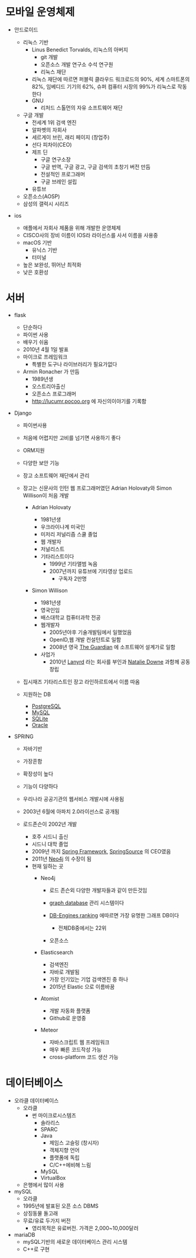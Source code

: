 # 모바일 운영체제
* 안드로이드
  * 리눅스 기반
    * Linus Benedict Torvalds, 리눅스의 아버지
      * git 개발
      * 오픈소스 개발 연구소 수석 연구원
      * 리눅스 재단
    * 리눅스 재단에 따르면 퍼블릭 클라우드 워크로드의 90%, 세계 스마트폰의 82%, 임베디드 기기의 62%, 슈퍼 컴퓨터 시장의 99%가 리눅스로 작동한다
    * GNU
      * 리처드 스톨먼의 자유 소프트웨어 재단
  * 구글 개발
    * 전세계 1위 검색 엔진
    * 알파벳의 자회사
    * 세르게이 브린, 래리 페이지 (창업주)
    * 선다 피차이(CEO)
    * 제프 딘
      * 구글 연구소장
      * 구글 번역, 구글 광고, 구글 검색의 초창기 버전 만듬
      * 전설적인 프로그래머
      * 구글 브레인 설립
    * 유튜브
  * 오픈소스(AOSP)
  * 삼성의 갤럭시 시리즈
  

* ios
  * 애플에서 자회사 제품을 위해 개발한 운영체제
  * CISCO사의 장비 이름이 IOS라 라이선스를 사서 이름을 사용중
  * macOS 기반
    * 유닉스 기반
    * 터미널
  * 높은 보완성, 뛰어난 최적화
  * 낮은 호환성
  
# 서버



* flask
  * 단순하다
  * 파이썬 사용
  * 배우기 쉬움
  * 2010년 4월 1일 발표
  * 마이크로 프레임워크
    * 특별한 도구나 라이브러리가 필요가없다
  * Armin Ronacher 가 만듬
    * 1989년생
    * 오스트리아출신
    * 오픈소스 프로그래머
    * http://lucumr.pocoo.org 에 자신의이야기를 기록함

* Django

  * 파이썬사용

  * 처음에 어렵지만 고비를 넘기면 사용하기 좋다

  * ORM지원

  * 다양한 보안 기능

  * 장고 소프트웨어 재단에서 관리

  * 장고는 신문사의 인턴 웹 프로그래머였던 Adrian Holovaty와 Simon Willison이 처음 개발

    * Adrian Holovaty
      * 1981년생
      * 우크라이나계 미국인
      * 미저리 저널리즘 스쿨 졸업
      * 웹 개발자
      * 저널리스트
      * 기타리스트이다
        * 1999년 기타앨범 녹음
        * 2007년까지 유튜브에 기타영상 업로드
          * 구독자 2만명

    * Simon Willison
      * 1981년생
      * 영국인임
      * 배스대학교 컴퓨터과학 전공
      * 웹개발자
        * 2005년야후 기술개발팀에서 일했었음
        * OpenID,웹 개발 컨설턴트로 일함
        * 2008년 영국  [The Guardian](https://en.wikipedia.org/wiki/The_Guardian)  에  소프트웨어 설계가로 일함
      * 사업가
        * 2010년  [Lanyrd](https://en.wikipedia.org/wiki/Lanyrd) 라는 회사를 부인과  [Natalie Downe](https://en.wikipedia.org/w/index.php?title=Natalie_Downe&action=edit&redlink=1) 과함께 공동 창립

  * 집시재즈 기타리스트인 장고 라인하르트에서 이름 따옴

  * 지원하는 DB
    - [PostgreSQL](https://ko.wikipedia.org/wiki/PostgreSQL)
    - [MySQL](https://ko.wikipedia.org/wiki/MySQL)
    - [SQLite](https://ko.wikipedia.org/wiki/SQLite)
    - [Oracle](https://ko.wikipedia.org/wiki/%EC%98%A4%EB%9D%BC%ED%81%B4_%EB%8D%B0%EC%9D%B4%ED%84%B0%EB%B2%A0%EC%9D%B4%EC%8A%A4)

* SPRING

  * 자바기반

  * 가장흔함

  * 확장성이 높다

  * 기능이 다양하다

  * 우리나라 공공기관의 웹서비스 개발시에 사용됨

  * 2003년 6월에 아파치 2.0라이선스로 공개됨

  * 로드존슨이 2002년 개발

    * 호주 시드니 출신
    * 시드니 대학 졸업
    * 2009년 까지 [Spring Framework](https://en.wikipedia.org/wiki/Spring_Framework), [SpringSource](https://en.wikipedia.org/wiki/SpringSource) 의 CEO였음
    * 2011년 [Neo4j](https://en.wikipedia.org/wiki/Neo4j) 의 수장이 됨
    * 현재 일하는 곳
      * Neo4j

        * 로드 존슨외 다양한 개발자들과 같이 만든것임
        * [graph database](https://en.wikipedia.org/wiki/Graph_database) 관리 시스템이다
        * [DB-Engines ranking](https://en.wikipedia.org/wiki/DB-Engines_ranking) 에따르면 가장 유명한 그래프 DB이다
          * 전체DB중에서는 22위

        * 오픈소스

      * Elasticsearch

        * 검색엔진
        * 자바로 개발됨
        * 가장 인기있는 기업 검색엔진 중 하나
        * 2015년 Elastic 으로 이름바꿈

      * Atomist

        * 개발 자동화 플랫폼
        * Github로 운영중

      * Meteor

        * 자바스크립트 웹 프레임워크
        * 매우 빠른 코드작성 가능
        * cross-platform 코드 생산 가능  
  
  
# 데이터베이스
* 오라클 데이터베이스
  * 오라클
    * 썬 마이크로시스템즈
      * 솔라리스
      * SPARC
      * Java
        * 제임스 고슬링 (창시자)
        * 객체지향 언어
        * 플랫폼에 독립
        * C/C++에비해 느림
      * MySQL
      * VirtualBox
  * 은행에서 많이 사용
* mySQL
  * 오라클
  * 1995년에 발표된 오픈 소스 DBMS
  * 상징동물 돌고래
  * 무료/유료 두가지 버전
    * 영리목적은 유료버전. 가격은 2,000~10,000달러
* mariaDB
  * mySQL기반의 새로운 데이터베이스 관리 시스템
  * C++로 구현
  
  
  
  
  
  
  
  
  
  
  

